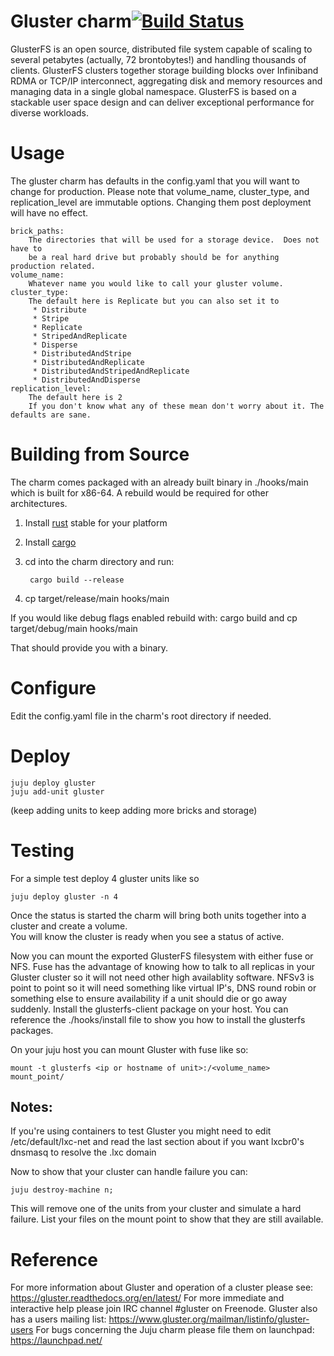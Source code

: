 # Gluster charm[![Build Status](https://travis-ci.org/cholcombe973/gluster-charm.svg?branch=master)](https://travis-ci.org/cholcombe973/gluster-charm)

GlusterFS is an open source, distributed file system capable of scaling
to several petabytes (actually, 72 brontobytes!) and handling thousands
of clients. GlusterFS clusters together storage building blocks over
Infiniband RDMA or TCP/IP interconnect, aggregating disk and memory
resources and managing data in a single global namespace. GlusterFS
is based on a stackable user space design and can deliver exceptional
performance for diverse workloads.

# Usage

The gluster charm has defaults in the config.yaml that you will want to change for production.
Please note that volume_name, cluster_type, and replication_level are immutable options.  Changing them post
deployment will have no effect.  

    brick_paths:
        The directories that will be used for a storage device.  Does not have to
        be a real hard drive but probably should be for anything production related.
    volume_name:
        Whatever name you would like to call your gluster volume.
    cluster_type:
        The default here is Replicate but you can also set it to
         * Distribute
         * Stripe
         * Replicate
         * StripedAndReplicate
         * Disperse
         * DistributedAndStripe
         * DistributedAndReplicate
         * DistributedAndStripedAndReplicate
         * DistributedAndDisperse
    replication_level:
        The default here is 2
        If you don't know what any of these mean don't worry about it. The defaults are sane.

# Building from Source
The charm comes packaged with an already built binary in ./hooks/main which is built for x86-64.
A rebuild would be required for other architectures.

1. Install [rust](http://www.rust-lang.org/install.html) stable for your platform
2. Install [cargo](https://crates.io/install)
3. cd into the charm directory and run:

        cargo build --release

4. cp target/release/main hooks/main

If you would like debug flags enabled rebuild with: cargo build and cp target/debug/main hooks/main

That should provide you with a binary.  

# Configure
Edit the config.yaml file in the charm's root directory if needed.

# Deploy

    juju deploy gluster
    juju add-unit gluster

(keep adding units to keep adding more bricks and storage)

# Testing
For a simple test deploy 4 gluster units like so

    juju deploy gluster -n 4

Once the status is started the charm will bring both units together into a cluster and create a volume.  
You will know the cluster is ready when you see a status of active.

Now you can mount the exported GlusterFS filesystem with either fuse or NFS.  Fuse has the advantage of
knowing how to talk to all replicas in your Gluster cluster so it will not need other high availablity
software.  NFSv3 is point to point so it will need something like virtual IP's, DNS round robin or
something else to ensure availability if a unit should die or go away suddenly.
Install the glusterfs-client package on your host.  You can reference the ./hooks/install file to
show you how to install the glusterfs packages.

On your juju host you can mount Gluster with fuse like so:

    mount -t glusterfs <ip or hostname of unit>:/<volume_name> mount_point/

## Notes:
If you're using containers to test Gluster you might need to edit /etc/default/lxc-net
and read the last section about if you want lxcbr0's dnsmasq to resolve the .lxc domain

Now to show that your cluster can handle failure you can:

    juju destroy-machine n;

This will remove one of the units from your cluster and simulate a hard failure.  List your files
on the mount point to show that they are still available.  

# Reference
For more information about Gluster and operation of a cluster please see: https://gluster.readthedocs.org/en/latest/
For more immediate and interactive help please join IRC channel #gluster on Freenode.
Gluster also has a users mailing list: https://www.gluster.org/mailman/listinfo/gluster-users
For bugs concerning the Juju charm please file them on launchpad: https://launchpad.net/

